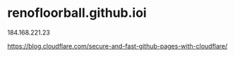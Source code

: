 # renofloorball.github.ioi

184.168.221.23

https://blog.cloudflare.com/secure-and-fast-github-pages-with-cloudflare/


